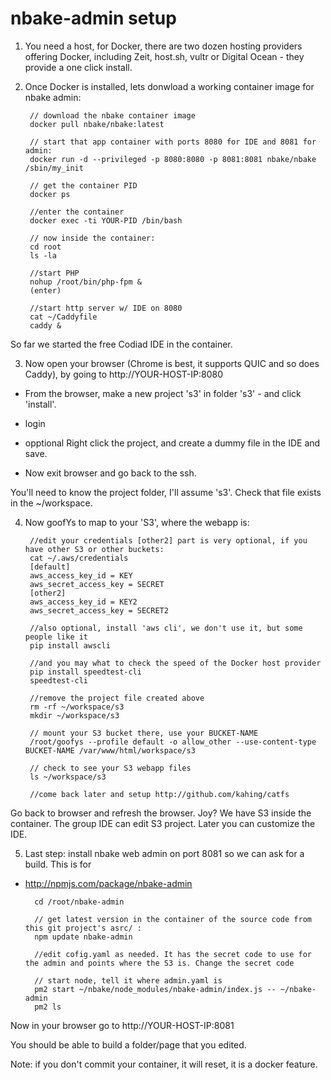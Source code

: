 # nbake-admin setup



1. You need a host, for Docker, there are two dozen hosting providers offering Docker, including Zeit, host.sh, vultr or Digital Ocean - they provide a
one click install.


2. Once Docker is installed, lets donwload a working container image for nbake admin:

		// download the nbake container image
		docker pull nbake/nbake:latest

		// start that app container with ports 8080 for IDE and 8081 for admin:
		docker run -d --privileged -p 8080:8080 -p 8081:8081 nbake/nbake /sbin/my_init

		// get the container PID
		docker ps

		//enter the container
		docker exec -ti YOUR-PID /bin/bash

		// now inside the container:
		cd root
		ls -la

		//start PHP
		nohup /root/bin/php-fpm &
		(enter)

		//start http server w/ IDE on 8080
		cat ~/Caddyfile
		caddy &

So far we started the free Codiad IDE in the container.

3. Now open your browser (Chrome is best, it supports QUIC and so does Caddy), by going to http://YOUR-HOST-IP:8080

- From the browser, make a new project 's3' in folder 's3' - and click 'install'.

- login

- opptional Right click the project, and create a dummy file in the IDE and save.

- Now exit browser and go back to the ssh.

You'll need to know the project folder, I'll assume 's3'. Check that file exists in the ~/workspace.

4. Now goofYs to map to your 'S3', where the webapp is:

		//edit your credentials [other2] part is very optional, if you have other S3 or other buckets:
		cat ~/.aws/credentials
		[default]
		aws_access_key_id = KEY
		aws_secret_access_key = SECRET
		[other2]
		aws_access_key_id = KEY2
		aws_secret_access_key = SECRET2

		//also optional, install 'aws cli', we don't use it, but some people like it
		pip install awscli

		//and you may what to check the speed of the Docker host provider
		pip install speedtest-cli
		speedtest-cli

		//remove the project file created above
		rm -rf ~/workspace/s3
		mkdir ~/workspace/s3

		// mount your S3 bucket there, use your BUCKET-NAME
		/root/goofys --profile default -o allow_other --use-content-type BUCKET-NAME /var/www/html/workspace/s3

		// check to see your S3 webapp files
		ls ~/workspace/s3

		//come back later and setup http://github.com/kahing/catfs

Go back to browser and refresh the browser. Joy? We have S3 inside the container. The group IDE can edit S3 project. Later you can customize the IDE.

5. Last step: install nbake web admin on port 8081 so we can ask for a build. This is for
- http://npmjs.com/package/nbake-admin

		cd /root/nbake-admin

		// get latest version in the container of the source code from this git project's asrc/ :
		npm update nbake-admin

		//edit cofig.yaml as needed. It has the secret code to use for the admin and points where the S3 is. Change the secret code

		// start node, tell it where admin.yaml is
		pm2 start ~/nbake/node_modules/nbake-admin/index.js -- ~/nbake-admin
		pm2 ls

Now in your browser go to http://YOUR-HOST-IP:8081

You should be able to build a folder/page that you edited.


Note: if you don't commit your container, it will reset, it is a docker feature.


